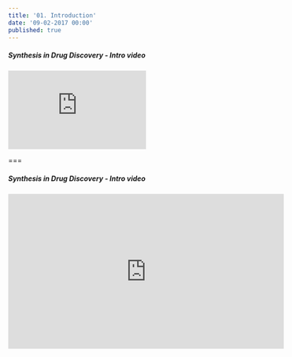 ```yaml
---
title: '01. Introduction'
date: '09-02-2017 00:00'
published: true
---
```


##### Synthesis in Drug Discovery - Intro video  
<iframe width="280" height="160" src="https://www.youtube.com/embed/37D4YvmCIhQ" frameborder="0" allowfullscreen></iframe>



===

##### Synthesis in Drug Discovery - Intro video  
<iframe width="560" height="315" src="https://www.youtube.com/embed/37D4YvmCIhQ" frameborder="0" allowfullscreen></iframe>

